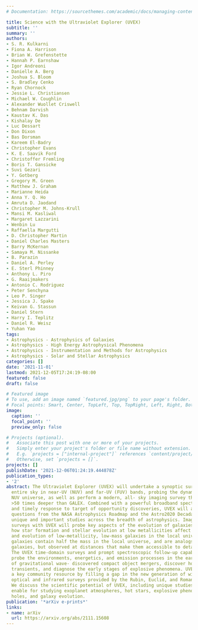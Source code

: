 ```yaml
---
# Documentation: https://sourcethemes.com/academic/docs/managing-content/

title: Science with the Ultraviolet Explorer (UVEX)
subtitle: ''
summary: ''
authors:
- S. R. Kulkarni
- Fiona A. Harrison
- Brian W. Grefenstette
- Hannah P. Earnshaw
- Igor Andreoni
- Danielle A. Berg
- Joshua S. Bloom
- S. Bradley Cenko
- Ryan Chornock
- Jessie L. Christiansen
- Michael W. Coughlin
- Alexander Wuollet Criswell
- Behnam Darvish
- Kaustav K. Das
- Kishalay De
- Luc Dessart
- Don Dixon
- Bas Dorsman
- Kareem El-Badry
- Christopher Evans
- K. E. Saavik Ford
- Christoffer Fremling
- Boris T. Gansicke
- Suvi Gezari
- Y. Gotberg
- Gregory M. Green
- Matthew J. Graham
- Marianne Heida
- Anna Y. Q. Ho
- Amruta D. Jaodand
- Christopher M. Johns-Krull
- Mansi M. Kasliwal
- Margaret Lazzarini
- Wenbin Lu
- Raffaella Margutti
- D. Christopher Martin
- Daniel Charles Masters
- Barry McKernan
- Samaya M. Nissanke
- B. Parazin
- Daniel A. Perley
- E. Sterl Phinney
- Anthony L. Piro
- G. Raaijmakers
- Antonio C. Rodriguez
- Peter Senchyna
- Leo P. Singer
- Jessica J. Spake
- Keivan G. Stassun
- Daniel Stern
- Harry I. Teplitz
- Daniel R. Weisz
- Yuhan Yao
tags:
- Astrophysics - Astrophysics of Galaxies
- Astrophysics - High Energy Astrophysical Phenomena
- Astrophysics - Instrumentation and Methods for Astrophysics
- Astrophysics - Solar and Stellar Astrophysics
categories: []
date: '2021-11-01'
lastmod: 2021-12-05T17:24:19-08:00
featured: false
draft: false

# Featured image
# To use, add an image named `featured.jpg/png` to your page's folder.
# Focal points: Smart, Center, TopLeft, Top, TopRight, Left, Right, BottomLeft, Bottom, BottomRight.
image:
  caption: ''
  focal_point: ''
  preview_only: false

# Projects (optional).
#   Associate this post with one or more of your projects.
#   Simply enter your project's folder or file name without extension.
#   E.g. `projects = ["internal-project"]` references `content/project/deep-learning/index.md`.
#   Otherwise, set `projects = []`.
projects: []
publishDate: '2021-12-06T01:24:19.444878Z'
publication_types:
- '2'
abstract: The Ultraviolet Explorer (UVEX) will undertake a synoptic survey of the
  entire sky in near-UV (NUV) and far-UV (FUV) bands, probing the dynamic FUV and
  NUV universe, as well as perform a modern, all- sky imaging survey that reaches
  >50 times deeper than GALEX. Combined with a powerful broadband spectroscopic capability
  and timely response to target of opportunity discoveries, UVEX will address fundamental
  questions from the NASA Astrophysics Roadmap and the Astro2020 Decadal Survey, enabling
  unique and important studies across the breadth of astrophysics. Imaging and spectroscopic
  surveys with UVEX will probe key aspects of the evolution of galaxies by understanding
  how star formation and stellar evolution at low metallicities affect the growth
  and evolution of low-metallicity, low-mass galaxies in the local universe. Such
  galaxies contain half the mass in the local universe, and are analogs for the first
  galaxies, but observed at distances that make them accessible to detailed study.
  The UVEX time-domain surveys and prompt spectroscopic follow-up capability will
  probe the environments, energetics, and emission processes in the early aftermaths
  of gravitational wave- discovered compact object mergers, discover hot, fast UV
  transients, and diagnose the early stages of explosive phenomena. UVEX will become
  a key community resource by filling a gap in the new generation of wide-field, sensitive
  optical and infrared surveys provided by the Rubin, Euclid, and Roman observatories.
  We discuss the scientific potential of UVEX, including unique studies UVEX will
  enable for studying exoplanet atmospheres, hot stars, explosive phenomena, black
  holes, and galaxy evolution.
publication: '*arXiv e-prints*'
links:
- name: arXiv
  url: https://arxiv.org/abs/2111.15608
---
```

